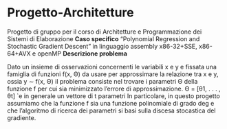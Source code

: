 # Progetto-Architetture
Progetto di gruppo per il corso di Architetture e Programmazione dei Sistemi di Elaborazione
**Caso specifico**
“Polynomial Regression and Stochastic Gradient Descent”
in linguaggio assembly x86-32+SSE, x86-64+AVX e openMP
**Descrizione problema**

Dato un insieme di osservazioni concernenti le variabili x e y e fissata una famiglia di funzioni
f(x, Θ) da usare per approssimare la relazione tra x e y, ossia
y ∼ f(x, Θ)
il problema consiste nel trovare i parametri Θ della funzione f per cui sia minimizzato l’errore
di approssimazione. Θ = [θ1, . . . , θt] `e in generale un vettore di t parametri
In particolare, in questo progetto assumiamo che la funzione f sia una funzione polinomiale di
grado deg e che l’algoritmo di ricerca dei parametri si basi sulla discesa stocastica del gradiente.
